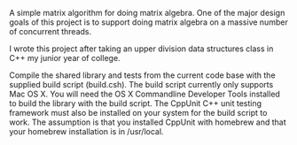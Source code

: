 A simple matrix algorithm for doing matrix algebra.
One of the major design goals of this project is to support doing matrix algebra on a massive number of concurrent threads.

I wrote this project after taking an upper division data structures class in C++ my junior year of college.

Compile the shared library and tests from the current code base with the supplied build script (build.csh).
The build script currently only supports Mac OS X. You will need the OS X Commandline Developer Tools installed to build the library with the build script.
The CppUnit C++ unit testing framework must also be installed on your system for the build script to work. The assumption is that you installed CppUnit with homebrew and that your homebrew installation is in /usr/local.
